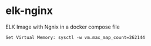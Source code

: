 # elk-nginx
ELK Image with Ngnix in a docker compose file

```
Set Virtual Memory: sysctl -w vm.max_map_count=262144
```

